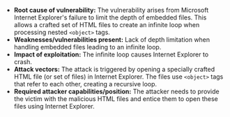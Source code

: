- **Root cause of vulnerability:** The vulnerability arises from Microsoft Internet Explorer's failure to limit the depth of embedded files. This allows a crafted set of HTML files to create an infinite loop when processing nested `<object>` tags.
- **Weaknesses/vulnerabilities present:** Lack of depth limitation when handling embedded files leading to an infinite loop.
- **Impact of exploitation:**  The infinite loop causes Internet Explorer to crash.
- **Attack vectors:** The attack is triggered by opening a specially crafted HTML file (or set of files) in Internet Explorer. The files use `<object>` tags that refer to each other, creating a recursive loop.
- **Required attacker capabilities/position:** The attacker needs to provide the victim with the malicious HTML files and entice them to open these files using Internet Explorer.